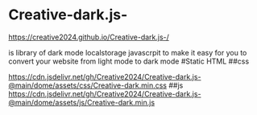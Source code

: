 # Creative-dark.js-
https://creative2024.github.io/Creative-dark.js-/
 
 is library of dark mode localstorage javascrpit to make it easy for you to convert your website from light mode to dark mode
#Static HTML
##css

https://cdn.jsdelivr.net/gh/Creative2024/Creative-dark.js-@main/dome/assets/css/Creative-dark.min.css
##js
https://cdn.jsdelivr.net/gh/Creative2024/Creative-dark.js-@main/dome/assets/js/Creative-dark.min.js
